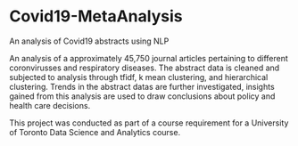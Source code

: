 # Covid19-MetaAnalysis
An analysis of Covid19 abstracts using NLP

An analysis of a approximately 45,750 journal articles pertaining to different coronvirusses and respiratory diseases. The abstract data is cleaned and subjected to analysis through tfidf, k mean clustering, and hierarchical clustering. Trends in the abstract datas are further investigated, insights gained from this analysis are used to draw conclusions about policy and health care decisions.

This project was conducted as part of a course requirement for a University of Toronto Data Science and Analytics course. 
